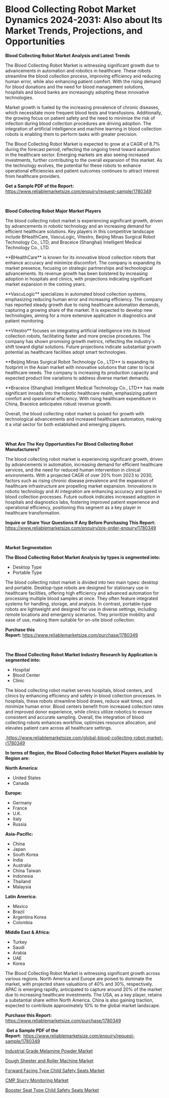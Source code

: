 <p><h1>Blood Collecting Robot Market Dynamics 2024-2031: Also about Its Market Trends, Projections, and Opportunities</h1></p><p><strong>Blood Collecting Robot Market Analysis and Latest Trends</strong></p>
<p><p>The Blood Collecting Robot Market is witnessing significant growth due to advancements in automation and robotics in healthcare. These robots streamline the blood collection process, improving efficiency and reducing human error, while also enhancing patient comfort. With the rising demand for blood donations and the need for blood management solutions, hospitals and blood banks are increasingly adopting these innovative technologies.</p><p>Market growth is fueled by the increasing prevalence of chronic diseases, which necessitate more frequent blood tests and transfusions. Additionally, the growing focus on patient safety and the need to minimize the risk of infection during blood collection procedures are driving adoption. The integration of artificial intelligence and machine learning in blood collection robots is enabling them to perform tasks with greater precision.</p><p>The Blood Collecting Robot Market is expected to grow at a CAGR of 8.7% during the forecast period, reflecting the ongoing trend toward automation in the healthcare sector. Emerging markets are also seeing increased investments, further contributing to the overall expansion of this market. As the technology evolves, the potential for these robots to enhance operational efficiencies and patient outcomes continues to attract interest from healthcare providers.</p></p>
<p><strong>Get a Sample PDF of the Report:&nbsp;</strong> <a href="https://www.reliablemarketsize.com/enquiry/request-sample/1780349?utm_campaign=1131&utm_medium=2&utm_source=Github&utm_content=ia&utm_term=13102024&utm_id=blood-collecting-robot">https://www.reliablemarketsize.com/enquiry/request-sample/1780349</a></p>
<p>&nbsp;</p>
<p><strong>Blood Collecting Robot Major Market Players</strong></p>
<p><p>The blood collecting robot market is experiencing significant growth, driven by advancements in robotic technology and an increasing demand for efficient healthcare solutions. Key players in this competitive landscape include BHealthCare, VascuLogic, Vitestro, Beijing Minas Surgical Robot Technology Co., LTD, and Braceice (Shanghai) Intelligent Medical Technology Co., LTD.</p><p>**BHealthCare** is known for its innovative blood collection robots that enhance accuracy and minimize discomfort. The company is expanding its market presence, focusing on strategic partnerships and technological advancements. Its revenue growth has been bolstered by increasing adoption in hospitals and clinics, with projections indicating significant market expansion in the coming years.</p><p>**VascuLogic** specializes in automated blood collection systems, emphasizing reducing human error and increasing efficiency. The company has reported steady growth due to rising healthcare automation demands, capturing a growing share of the market. It is expected to develop new technologies, aiming for a more extensive application in diagnostics and patient monitoring.</p><p>**Vitestro** focuses on integrating artificial intelligence into its blood collection robots, facilitating faster and more precise procedures. The company has shown promising growth metrics, reflecting the industry's shift toward digital solutions. Future projections indicate substantial growth potential as healthcare facilities adopt smart technologies.</p><p>**Beijing Minas Surgical Robot Technology Co., LTD** is expanding its footprint in the Asian market with innovative solutions that cater to local healthcare needs. The company is increasing its production capacity and expected product line variations to address diverse market demands.</p><p>**Braceice (Shanghai) Intelligent Medical Technology Co., LTD** has made significant inroads into the robotic healthcare realm, emphasizing patient comfort and operational efficiency. With rising healthcare expenditure in China, Braceice anticipates robust revenue growth.</p><p>Overall, the blood collecting robot market is poised for growth with technological advancements and increased healthcare automation, making it a vital sector for both established and emerging players.</p></p>
<p>&nbsp;</p>
<p><strong>What Are The Key Opportunities For Blood Collecting Robot Manufacturers?</strong></p>
<p><p>The blood collecting robot market is experiencing significant growth, driven by advancements in automation, increasing demand for efficient healthcare services, and the need for reduced human intervention in clinical environments. With a projected CAGR of over 20% from 2023 to 2030, factors such as rising chronic disease prevalence and the expansion of healthcare infrastructure are propelling market expansion. Innovations in robotic technology and AI integration are enhancing accuracy and speed in blood collection processes. Future outlook indicates increased adoption in hospitals and diagnostics labs, fostering improved patient experience and operational efficiency, positioning this segment as a key player in healthcare transformation.</p></p>
<p><strong>Inquire or Share Your Questions If Any Before Purchasing This Report:</strong> <a href="https://www.reliablemarketsize.com/enquiry/pre-order-enquiry/1780349?utm_campaign=1131&utm_medium=2&utm_source=Github&utm_content=ia&utm_term=13102024&utm_id=blood-collecting-robot">https://www.reliablemarketsize.com/enquiry/pre-order-enquiry/1780349</a></p>
<p>&nbsp;</p>
<p><strong>Market Segmentation</strong></p>
<p><strong>The Blood Collecting Robot Market Analysis by types is segmented into:</strong></p>
<p><ul><li>Desktop Type</li><li>Portable Type</li></ul></p>
<p><p>The blood collecting robot market is divided into two main types: desktop and portable. Desktop-type robots are designed for stationary use in healthcare facilities, offering high efficiency and advanced automation for processing multiple blood samples at once. They often feature integrated systems for handling, storage, and analysis. In contrast, portable-type robots are lightweight and designed for use in diverse settings, including remote locations and emergency scenarios. They prioritize mobility and ease of use, making them suitable for on-site blood collection.</p></p>
<p><strong>Purchase this Report:&nbsp;</strong><a href="https://www.reliablemarketsize.com/purchase/1780349?utm_campaign=1131&utm_medium=2&utm_source=Github&utm_content=ia&utm_term=13102024&utm_id=blood-collecting-robot">https://www.reliablemarketsize.com/purchase/1780349</a></p>
<p>&nbsp;</p>
<p><strong>The Blood Collecting Robot Market Industry Research by Application is segmented into:</strong></p>
<p><ul><li>Hospital</li><li>Blood Center</li><li>Clinic</li></ul></p>
<p><p>The blood collecting robot market serves hospitals, blood centers, and clinics by enhancing efficiency and safety in blood collection processes. In hospitals, these robots streamline blood draws, reduce wait times, and minimize human error. Blood centers benefit from increased collection rates and improved donor experience, while clinics utilize robotics to ensure consistent and accurate sampling. Overall, the integration of blood collecting robots enhances workflow, optimizes resource allocation, and elevates patient care across all healthcare settings.</p></p>
<p><a href="https://www.reliablemarketsize.com/global-blood-collecting-robot-market-r1780349?utm_campaign=1131&utm_medium=2&utm_source=Github&utm_content=ia&utm_term=13102024&utm_id=blood-collecting-robot">&nbsp;https://www.reliablemarketsize.com/global-blood-collecting-robot-market-r1780349</a></p>
<p><strong>In terms of Region, the Blood Collecting Robot Market Players available by Region are:</strong></p>
<p>
    <p> <strong> North America: </strong>
        <ul>
            <li>United States</li>
            <li>Canada</li>
        </ul>
        </p> 
    <p> <strong> Europe: </strong>
        <ul>
            <li>Germany</li>
            <li>France</li>
            <li>U.K.</li>
            <li>Italy</li>
            <li>Russia</li>
        </ul>
        </p> 
    <p> <strong> Asia-Pacific: </strong>
        <ul>
            <li>China</li>
            <li>Japan</li>
            <li>South Korea</li>
            <li>India</li>
            <li>Australia</li>
            <li>China Taiwan</li>
            <li>Indonesia</li>
            <li>Thailand</li>
            <li>Malaysia</li>
        </ul>
        </p> 
    <p> <strong> Latin America: </strong>
        <ul>
            <li>Mexico</li>
            <li>Brazil</li>
            <li>Argentina Korea</li>
            <li>Colombia</li>
        </ul>
        </p> 
    <p> <strong> Middle East & Africa: </strong>
        <ul>
            <li>Turkey</li>
            <li>Saudi</li>
            <li>Arabia</li>
            <li>UAE</li>
            <li>Korea</li>
        </ul>
    </p>
    </p>
<p><p>The Blood Collecting Robot Market is witnessing significant growth across various regions. North America and Europe are poised to dominate the market, with projected share valuations of 40% and 30%, respectively. APAC is emerging rapidly, anticipated to capture around 20% of the market due to increasing healthcare investments. The USA, as a key player, retains a substantial share within North America. China is also gaining traction, expected to contribute approximately 10% to the global market landscape.</p></p>
<p><strong>Purchase this Report: </strong><a href="https://www.reliablemarketsize.com/purchase/1780349?utm_campaign=1131&utm_medium=2&utm_source=Github&utm_content=ia&utm_term=13102024&utm_id=blood-collecting-robot">https://www.reliablemarketsize.com/purchase/1780349</a></p>
<p>&nbsp;<strong>Get a Sample PDF of the Report:&nbsp;&nbsp;</strong><a href="https://www.reliablemarketsize.com/enquiry/request-sample/1780349?utm_campaign=1131&utm_medium=2&utm_source=Github&utm_content=ia&utm_term=13102024&utm_id=blood-collecting-robot">https://www.reliablemarketsize.com/enquiry/request-sample/1780349</a></p>
<p><strong></strong></p>
<p><p><a href="https://www.linkedin.com/pulse/industrial-grade-melamine-powder-market-evolution-global-8dijc?utm_campaign=1131&utm_medium=2&utm_source=Github&utm_content=ia&utm_term=13102024&utm_id=blood-collecting-robot">Industrial Grade Melamine Powder Market</a></p><p><a href="https://www.linkedin.com/pulse/dough-sheeter-roller-machine-market-trends-insights-type-application-opexc?utm_campaign=1131&utm_medium=2&utm_source=Github&utm_content=ia&utm_term=13102024&utm_id=blood-collecting-robot">Dough Sheeter and Roller Machine Market</a></p><p><a href="https://github.com/cecilebbruhter/Market-Research-Report-List-1/blob/main/forward-facing-type-child-safety-seats-market.md?utm_campaign=1131&utm_medium=2&utm_source=Github&utm_content=ia&utm_term=13102024&utm_id=blood-collecting-robot">Forward Facing Type Child Safety Seats Market</a></p><p><a href="https://www.linkedin.com/pulse/strategic-market-insights-navigating-global-cmp-slurry-monitoring-ggemf?utm_campaign=1131&utm_medium=2&utm_source=Github&utm_content=ia&utm_term=13102024&utm_id=blood-collecting-robot">CMP Slurry Monitoring Market</a></p><p><a href="https://github.com/doyeme32g/Market-Research-Report-List-1/blob/main/booster-seat-type-child-safety-seats-market.md?utm_campaign=1131&utm_medium=2&utm_source=Github&utm_content=ia&utm_term=13102024&utm_id=blood-collecting-robot">Booster Seat Type Child Safety Seats Market</a></p></p>